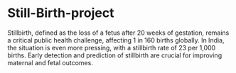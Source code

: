 # Still-Birth-project
Stillbirth, defined as the loss of a fetus after 20 weeks of gestation, remains a critical public health challenge, affecting 1 in 160 births globally. In India, the situation is even more pressing, with a stillbirth rate of 23 per 1,000 births. Early detection and prediction of stillbirth are crucial for improving maternal and fetal outcomes. 
